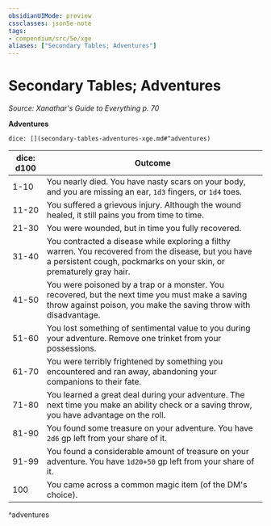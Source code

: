```yaml
---
obsidianUIMode: preview
cssclasses: json5e-note
tags:
- compendium/src/5e/xge
aliases: ["Secondary Tables; Adventures"]
---
```

# Secondary Tables; Adventures
*Source: Xanathar's Guide to Everything p. 70* 

**Adventures**

`dice: [](secondary-tables-adventures-xge.md#^adventures)`

| dice: d100 | Outcome |
|------------|---------|
| 1-10 | You nearly died. You have nasty scars on your body, and you are missing an ear, `1d3` fingers, or `1d4` toes. |
| 11-20 | You suffered a grievous injury. Although the wound healed, it still pains you from time to time. |
| 21-30 | You were wounded, but in time you fully recovered. |
| 31-40 | You contracted a disease while exploring a filthy warren. You recovered from the disease, but you have a persistent cough, pockmarks on your skin, or prematurely gray hair. |
| 41-50 | You were poisoned by a trap or a monster. You recovered, but the next time you must make a saving throw against poison, you make the saving throw with disadvantage. |
| 51-60 | You lost something of sentimental value to you during your adventure. Remove one trinket from your possessions. |
| 61-70 | You were terribly frightened by something you encountered and ran away, abandoning your companions to their fate. |
| 71-80 | You learned a great deal during your adventure. The next time you make an ability check or a saving throw, you have advantage on the roll. |
| 81-90 | You found some treasure on your adventure. You have `2d6` gp left from your share of it. |
| 91-99 | You found a considerable amount of treasure on your adventure. You have `1d20+50` gp left from your share of it. |
| 100 | You came across a common magic item (of the DM's choice). |
^adventures